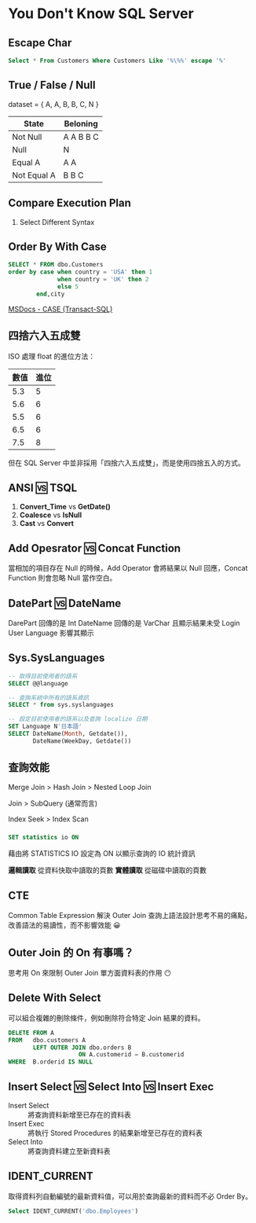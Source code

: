 # You Don't Know SQL Server

## Escape Char

```sql
Select * From Customers Where Customers Like '%\%%' escape '%'
```

## True / False / Null

dataset = { A, A, B, B, C, N }

|State|Beloning|
|--|--|
|Not Null|A A B B C|
|Null|N|
|Equal A|A A|
|Not Equal A|B B C|

## Compare Execution Plan

1. Select Different Syntax

## Order By With Case

```sql
SELECT * FROM dbo.Customers
order by case when country = 'USA' then 1
			  when country = 'UK' then 2
			  else 5
		end,city
```

[MSDocs - CASE (Transact-SQL)](https://docs.microsoft.com/en-us/sql/t-sql/language-elements/case-transact-sql?view=sql-server-ver15)

## 四捨六入五成雙

ISO 處理 float 的進位方法：

|數值|進位|
|--|--|
|5.3|5|
|5.6|6|
|5.5|6|
|6.5|6|
|7.5|8|

但在 SQL Server 中並非採用「四捨六入五成雙」，而是使用四捨五入的方式。

## ANSI 🆚 TSQL

1. **Convert_Time** vs **GetDate()**
2. **Coalesce** vs **IsNull**
3. **Cast** vs **Convert**

## Add Opesrator 🆚 Concat Function

當相加的項目存在 Null 的時候，Add Operator 會將結果以 Null 回應，Concat Function 則會忽略 Null 當作空白。

## DatePart 🆚 DateName

DarePart 回傳的是 Int
DateName 回傳的是 VarChar 且顯示結果未受 Login User Language 影響其顯示

## Sys.SysLanguages

```sql
-- 取得目前使用者的語系
SELECT @@language

-- 查詢系統中所有的語系資訊
SELECT * from sys.syslanguages

-- 設定目前使用者的語系以及查詢 localize 日期
SET Language N'日本語'
SELECT DateName(Month, Getdate()),
       DateName(WeekDay, Getdate())
```

## 查詢效能

Merge Join > Hash Join > Nested Loop Join

Join > SubQuery (通常而言)

Index Seek > Index Scan

### 

```sql
SET statistics io ON
```

藉由將 STATISTICS IO 設定為 ON 以顯示查詢的 IO 統計資訊

**邏輯讀取** 從資料快取中讀取的頁數
**實體讀取** 從磁碟中讀取的頁數

## CTE

Common Table Expression 解決 Outer Join 查詢上語法設計思考不易的痛點，改善語法的易讀性，而不影響效能 😀

## Outer Join 的 On 有事嗎？

思考用 On 來限制 Outer Join 單方面資料表的作用 😶

## Delete With Select

可以組合複雜的刪除條件，例如刪除符合特定 Join 結果的資料。

```sql
DELETE FROM A
FROM   dbo.customers A
       LEFT OUTER JOIN dbo.orders B
                    ON A.customerid = B.customerid
WHERE  B.orderid IS NULL
```

## Insert Select 🆚 Select Into 🆚 Insert Exec

<dl>
  <dt>Insert Select</dt>
  <dd>將查詢資料新增至已存在的資料表</dd>
  <dt>Insert Exec</dt>
  <dd>將執行 Stored Procedures 的結果新增至已存在的資料表</dd>	
  <dt>Select Into</dt>
  <dd>將查詢資料建立至新資料表</dd>
</dl>

## IDENT_CURRENT

取得資料列自動編號的最新資料值，可以用於查詢最新的資料而不必 Order By。

```sql
Select IDENT_CURRENT('dbo.Employees')
```

